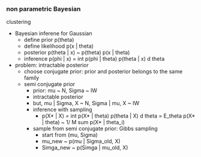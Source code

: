 ### non parametric Bayesian

clustering
- Bayesian inferene for Gaussian
    - define prior p(theta)
    - define likelihood p(x | theta)
    - posterior p(theta | x) ~ p(theta) p(x | theta)
    - inference p(phi | x) = int p(phi | theta) p(theta | x) d theta
- problem: intractable posterior
    - choose conjugate prior: prior and posterior belongs to the same family
    - semi conjugate prior  
        - prior: mu ~ N, Sigma ~ IW
        - intractable posterior
        - but, mu | Sigma, X ~ N, Sigma | mu, X ~ IW
        - inference with sampling
            - p(X* | X) = int p(X* | theta) p(theta | X) d theta
            = E_theta p(X* | theta)
            ~ 1/ M sum p(X* | theta_i)
        - sample from semi conjugate prior: Gibbs sampling
            - start from (mu, Sigma)
            - mu_new ~ p(mu | Sigma_old, X)
            - Simga_new ~ p(Simga | mu_old, X)